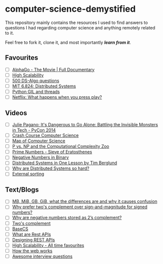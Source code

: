 # computer-science-demystified
This repository mainly contains the resources I used to find answers to questions I had regarding computer science and anything remotely related to it.

Feel free to fork it, clone it, and most importantly ***learn from it***.


## Favourites
- [ ] [AlphaGo - The Movie | Full Documentary](https://www.youtube.com/watch?v=WXuK6gekU1Y&ab_channel=DeepMind)
- [ ] [High Scalability](http://highscalability.com/all-time-favorites/)
- [ ] [500 DS-Algo questions](https://www.quora.com/q/techiedelight/500-Data-Structures-and-Algorithms-interview-questions-and-their-solutions)
- [ ] [MIT 6.824: Distributed Systems](https://www.youtube.com/channel/UC_7WrbZTCODu1o_kfUMq88g)
- [ ] [Python GIL and threads](https://opensource.com/article/17/4/grok-gil)
- [ ] [Netflix: What happens when you press play?](http://highscalability.com/blog/2017/12/11/netflix-what-happens-when-you-press-play.html)

## Videos
- [ ] [Julie Pagano: It's Dangerous to Go Alone: Battling the Invisible Monsters in Tech - PyCon 2014](https://www.youtube.com/watch?v=1i8ylq4j_EY&ab_channel=PyCon2014)
- [ ] [Crash Course Computer Science](https://www.youtube.com/watch?v=tpIctyqH29Q&list=PLH2l6uzC4UEW0s7-KewFLBC1D0l6XRfye&ab_channel=CrashCourse)
- [ ] [Map of Computer Science](https://www.youtube.com/watch?v=SzJ46YA_RaA)
- [ ] [P vs. NP and the Computational Complexity Zoo](https://www.youtube.com/watch?v=YX40hbAHx3s)
- [ ] [Prime Numbers - Sieve of Eratosthenes](https://www.youtube.com/watch?v=V08g_lkKj6Q&ab_channel=Region10ESC)
- [ ] [Negative Numbers in Binary](https://www.youtube.com/watch?v=dHB7jFjESLY&ab_channel=MrPowell%27sComputerScienceChannel)
- [ ] [Distributed Systems in One Lesson by Tim Berglund](https://www.youtube.com/watch?v=Y6Ev8GIlbxc&list=PLCC5Pelx5O_LNhdyqFFHHeeDCDap3ZYqC&index=3&ab_channel=DevoxxPoland)
- [ ] [Why are Distributed Systems so hard?](https://www.youtube.com/watch?v=uTJvMRR40Ag&list=PLCC5Pelx5O_LNhdyqFFHHeeDCDap3ZYqC&index=5&ab_channel=DevOpsDaysLondon)
- [ ] [External sorting](https://www.youtube.com/watch?v=Bp7fGofslng&ab_channel=GATEAppliedCourse)

## Text/Blogs
- [ ] [MB, MiB, GB, GiB, what the differences are and why it causes confusion](http://www.andrewwhyman.com/blog/rants/mb-mib-gb-gib-what-the-differences-are-and-why-it-causes-confusion/)
- [ ] [Why prefer two's complement over sign-and-magnitude for signed numbers?](https://stackoverflow.com/questions/1125304/why-prefer-twos-complement-over-sign-and-magnitude-for-signed-numbers#:~:text=Two's%20complement%20allows%20negative%20and,together%20without%20any%20special%20logic.&text=This%20means%20that%20subtraction%20and,same%20circuit%20in%20the%20cpu.)
- [ ] [Why are negative numbers stored as 2’s complement?](https://www.geeksforgeeks.org/why-are-negative-numbers-stored-as-2s-complement/)
- [ ] [Two's complement](http://www.cs.cornell.edu/~tomf/notes/cps104/twoscomp.html)
- [ ] [BaseCS](https://medium.com/basecs) 
- [ ] [What are Rest APIs](https://tutorialedge.net/software-eng/what-is-a-rest-api/)
- [ ] [Designing REST APIs](https://tutorialedge.net/software-eng/designing-a-rest-api/)
- [ ] [High Scalability - All time favourites](http://highscalability.com/all-time-favorites/)
- [ ] [How the web works](https://github.com/vasanthk/how-web-works)
- [ ] [Awesome interview questions](https://github.com/DopplerHQ/awesome-interview-questions)

